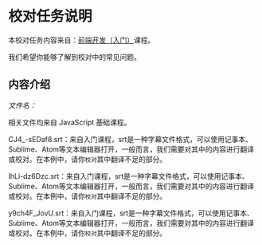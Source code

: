 # 校对任务说明

本校对任务内容来自：[前端开发（入门）](https://cn.udacity.com/course/front-end-web-developer-nanodegree--nd001-cn-basic)课程。

我们希望你能够了解到校对中的常见问题。

## 内容介绍

*文件名：*

相关文件均来自 JavaScript 基础课程。

CJ4_-sEDaf8.srt：来自入门课程，srt是一种字幕文件格式，可以使用记事本、Sublime、Atom等文本编辑器打开，一般而言，我们需要对其中的内容进行翻译或校对。在本例中，请你`校对`其中翻译不足的部分。

IhLi-dz6Dzc.srt：来自入门课程，srt是一种字幕文件格式，可以使用记事本、Sublime、Atom等文本编辑器打开，一般而言，我们需要对其中的内容进行翻译或校对。在本例中，请你`校对`其中翻译不足的部分。

y9ch4F_JovU.srt：来自入门课程，srt是一种字幕文件格式，可以使用记事本、Sublime、Atom等文本编辑器打开，一般而言，我们需要对其中的内容进行翻译或校对。在本例中，请你`校对`其中翻译不足的部分。


